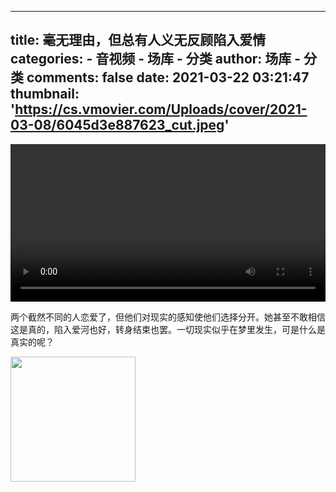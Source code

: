 
---
title: 毫无理由，但总有人义无反顾陷入爱情
categories: 
    - 音视频
    - 场库 - 分类
author: 场库 - 分类
comments: false
date: 2021-03-22 03:21:47
thumbnail: 'https://cs.vmovier.com/Uploads/cover/2021-03-08/6045d3e887623_cut.jpeg'
---

<div>   
<video src="https://ks-xpc4.xpccdn.com/6ba1b54a-2bf6-45bb-a33a-056a2581121b.mp4" controls="controls" width="100%"></video><p>两个截然不同的人恋爱了，但他们对现实的感知使他们选择分开。她甚至不敢相信这是真的，陷入爱河也好，转身结束也罢。一切现实似乎在梦里发生，可是什么是真实的呢？</p><img src="https://cs.vmovier.com/Uploads/cover/2021-03-08/6045d3e887623_cut.jpeg" width="200" referrerpolicy="no-referrer">  
</div>
            